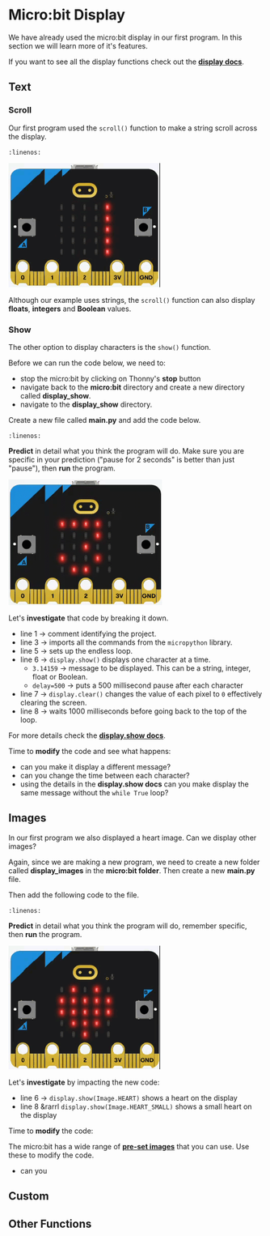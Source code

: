 # Micro:bit Display

We have already used the micro:bit display in our first program. In this section we will learn more of it's features.

If you want to see all the display functions check out the **[display docs](https://microbit-micropython.readthedocs.io/en/latest/display.html#module-microbit.display)**.

## Text

### Scroll

Our first program used the `scroll()` function to make a string scroll across the display.

```{literalinclude} ./python_files/first_program/main.py
:linenos:
```

![first_program displayed](./assets/first_program.gif)

Although our example uses strings, the `scroll()` function can also display **floats**, **integers** and **Boolean** values.

### Show

The other option to display characters is the `show()` function.

Before we can run the code below, we need to:

- stop the micro:bit by clicking on Thonny's **stop** button
- navigate back to the **micro:bit** directory and create a new directory called **display_show**.
- navigate to the **display_show** directory.

Create a new file called **main.py** and add the code below.

```{literalinclude} ./python_files/display_show/main.py
:linenos:
```

**Predict** in detail what you think the program will do. Make sure you are specific in your prediction ("pause for 2 seconds" is better than just "pause"), then **run** the program.

![display show](./assets/display_show.gif)

Let's **investigate** that code by breaking it down.

- line 1 &rarr; comment identifying the project.
- line 3 &rarr; imports all the commands from the `micropython` library.
- line 5 &rarr; sets up the endless loop.
- line 6 &rarr; `display.show()` displays one character at a time. 
  - `3.14159` &rarr; message to be displayed. This can be a string, integer, float or Boolean.
  - `delay=500` &rarr; puts a 500 millisecond pause after each character
- line 7 &rarr; `display.clear()` changes the value of each pixel to `0` effectively clearing the screen.
- line 8 &rarr; waits 1000 milliseconds before going back to the top of the loop.

For more details check the **[display.show docs](https://microbit-micropython.readthedocs.io/en/latest/display.html#microbit.display.show)**.

Time to **modify** the code and see what happens:

- can you make it display a different message?
- can you change the time between each character?
- using the details in the **display.show docs** can you make display the same message without the `while True` loop?

## Images

In our first program we also displayed a heart image. Can we display other images?

Again, since we are making a new program, we need to create a new folder called **display_images** in the **micro:bit folder**. Then create a new **main.py** file.

Then add the following code to the file.

```{literalinclude} ./python_files/display_images/main.py
:linenos:
```

**Predict** in detail what you think the program will do, remember specific, then **run** the program.

![display show](./assets/display_image.gif)

Let's **investigate** by impacting the new code:

- line 6 &rarr; `display.show(Image.HEART)` shows a heart on the display
- line 8 &rarrl `display.show(Image.HEART_SMALL)` shows a small heart on the display

Time to **modify** the code:

The micro:bit has a wide range of **[pre-set images](https://microbit-micropython.readthedocs.io/en/latest/image.html#attributes)** that you can use. Use these to modify the code.

- can you

## Custom


## Other Functions

